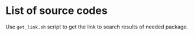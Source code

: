 # List of source codes

Use `get_link.sh` script to get the link to search results of needed package.
